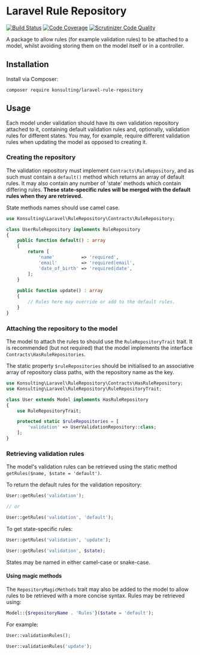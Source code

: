 # Laravel Rule Repository
[![Build Status](https://scrutinizer-ci.com/g/konsulting/laravel-rule-repository/badges/build.png?b=master)](https://scrutinizer-ci.com/g/konsulting/laravel-rule-repository/build-status/master)
[![Code Coverage](https://scrutinizer-ci.com/g/konsulting/laravel-rule-repository/badges/coverage.png?b=master)](https://scrutinizer-ci.com/g/konsulting/laravel-rule-repository/?branch=master)
[![Scrutinizer Code Quality](https://scrutinizer-ci.com/g/konsulting/laravel-rule-repository/badges/quality-score.png?b=master)](https://scrutinizer-ci.com/g/konsulting/laravel-rule-repository/?branch=master)

A package to allow rules (for example validation rules) to be attached to a model, whilst avoiding storing them on the model itself or in a controller.

## Installation
Install via Composer:
```
composer require konsulting/laravel-rule-repository
```

## Usage
Each model under validation should have its own validation repository attached to it, containing default validation rules and, optionally, validation rules for different states.
You may, for example, require different validation rules when updating the model as opposed to creating it.

### Creating the repository
The validation repository must implement `Contracts\RuleRepository`, and as such must contain a `default()` method which returns an array of default rules.
It may also contain any number of 'state' methods which contain differing rules.
**These state-specific rules will be merged with the default rules when they are retrieved.**

State methods names should use camel case.

```php
use Konsulting\Laravel\RuleRepository\Contracts\RuleRepository;

class UserRuleRepository implements RuleRepository
{
    public function default() : array
    {
        return [
            'name'          => 'required',
            'email'         => 'required|email',
            'date_of_birth' => 'required|date',
        ];
    }
    
    public function update() : array
    {
        // Rules here may override or add to the default rules.
    }
}
```

### Attaching the repository to the model
The model to attach the rules to should use the `RuleRepositoryTrait` trait. 
It is recommended (but not required) that the model implements the interface `Contracts\HasRuleRepositories`.

The static property `$ruleRepositories` should be initialised to an associative array of repository class paths, with the repository name as the key.
```php
use Konsulting\Laravel\RuleRepository\Contracts\HasRuleRepository;
use Konsulting\Laravel\RuleRepository\RuleRepositoryTrait;

class User extends Model implements HasRuleRepository
{
    use RuleRepositoryTrait;

    protected static $ruleRepositories = [
        'validation' => UserValidationRepository::class;
    ];
}
```

### Retrieving validation rules
The model's validation rules can be retrieved using the static method `getRules($name, $state = 'default')`.

To return the default rules for the validation repository:
```php
User::getRules('validation');

// or

User::getRules('validation', 'default');
```

To get state-specific rules:
```php
User::getRules('validation', 'update');

User::getRules('validation', $state);
```
States may be named in either camel-case or snake-case.

#### Using magic methods
The `RepositoryMagicMethods` trait may also be added to the model to allow rules to be retrieved with a more concise syntax.
Rules may be retrieved using:

```php
Model::{$repositoryName . 'Rules'}($state = 'default');
```

For example:

```php
User::validationRules();

User::validationRules('update');
```
